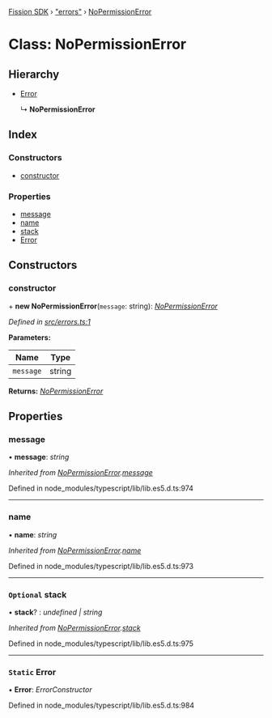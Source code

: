 [Fission SDK](../README.md) › ["errors"](../modules/_errors_.md) › [NoPermissionError](_errors_.nopermissionerror.md)

# Class: NoPermissionError

## Hierarchy

* [Error](_errors_.nopermissionerror.md#static-error)

  ↳ **NoPermissionError**

## Index

### Constructors

* [constructor](_errors_.nopermissionerror.md#constructor)

### Properties

* [message](_errors_.nopermissionerror.md#message)
* [name](_errors_.nopermissionerror.md#name)
* [stack](_errors_.nopermissionerror.md#optional-stack)
* [Error](_errors_.nopermissionerror.md#static-error)

## Constructors

###  constructor

\+ **new NoPermissionError**(`message`: string): *[NoPermissionError](_errors_.nopermissionerror.md)*

*Defined in [src/errors.ts:1](https://github.com/fission-suite/webnative/blob/74901c2/src/errors.ts#L1)*

**Parameters:**

Name | Type |
------ | ------ |
`message` | string |

**Returns:** *[NoPermissionError](_errors_.nopermissionerror.md)*

## Properties

###  message

• **message**: *string*

*Inherited from [NoPermissionError](_errors_.nopermissionerror.md).[message](_errors_.nopermissionerror.md#message)*

Defined in node_modules/typescript/lib/lib.es5.d.ts:974

___

###  name

• **name**: *string*

*Inherited from [NoPermissionError](_errors_.nopermissionerror.md).[name](_errors_.nopermissionerror.md#name)*

Defined in node_modules/typescript/lib/lib.es5.d.ts:973

___

### `Optional` stack

• **stack**? : *undefined | string*

*Inherited from [NoPermissionError](_errors_.nopermissionerror.md).[stack](_errors_.nopermissionerror.md#optional-stack)*

Defined in node_modules/typescript/lib/lib.es5.d.ts:975

___

### `Static` Error

▪ **Error**: *ErrorConstructor*

Defined in node_modules/typescript/lib/lib.es5.d.ts:984
